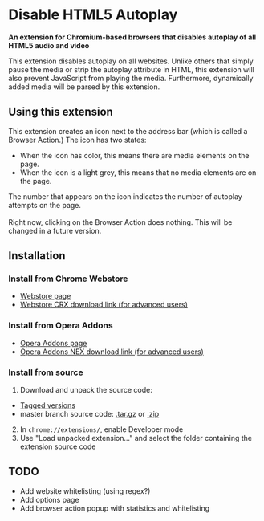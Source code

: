 # Disable HTML5 Autoplay
**An extension for Chromium-based browsers that disables autoplay of all HTML5 audio and video**

This extension disables autoplay on all websites. Unlike others that simply pause the media or strip the autoplay attribute in HTML, this extension will also prevent JavaScript from playing the media. Furthermore, dynamically added media will be parsed by this extension.

## Using this extension

This extension creates an icon next to the address bar (which is called a Browser Action.) The icon has two states:<br />
* When the icon has color, this means there are media elements on the page.
* When the icon is a light grey, this means that no media elements are on the page.

The number that appears on the icon indicates the number of autoplay attempts on the page.<br />
<br />
Right now, clicking on the Browser Action does nothing. This will be changed in a future version.

## Installation

### Install from Chrome Webstore

* [Webstore page](https://chrome.google.com/webstore/detail/disable-html5-autoplay/efdhoaajjjgckpbkoglidkeendpkolai)
* [Webstore CRX download link (for advanced users)](https://clients2.google.com/service/update2/crx?prodversion=44&response=redirect&x=id%3Defdhoaajjjgckpbkoglidkeendpkolai%26uc)

### Install from Opera Addons

* [Opera Addons page](https://addons.opera.com/en/extensions/details/disable-html5-autoplay/)
* [Opera Addons NEX download link (for advanced users)](https://addons.opera.com/extensions/download/disable-html5-autoplay/)

### Install from source

1. Download and unpack the source code:
  * [Tagged versions](https://github.com/Eloston/disable-html5-autoplay/releases)
  * master branch source code: [.tar.gz](https://github.com/Eloston/ungoogled-chromium/archive/master.tar.gz) or [.zip](https://github.com/Eloston/ungoogled-chromium/archive/master.zip)
2. In `chrome://extensions/`, enable Developer mode
3. Use "Load unpacked extension..." and select the folder containing the extension source code

## TODO

- Add website whitelisting (using regex?)
- Add options page
- Add browser action popup with statistics and whitelisting

